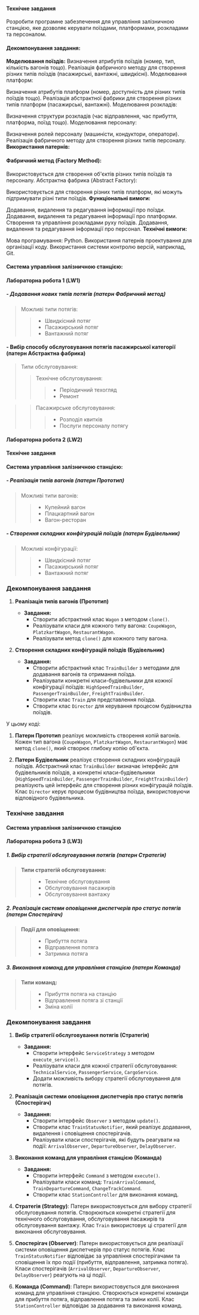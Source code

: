 #### Технічне завдання
Розробити програмне забезпечення для управління залізничною станцією, яке дозволяє керувати поїздами, платформами, розкладами та персоналом.

#### Декомпонування завдання:

**Моделювання поїздів:**
Визначення атрибутів поїздів (номер, тип, кількість вагонів тощо).
Реалізація фабричного методу для створення різних типів поїздів (пасажирські, вантажні, швидкісні).
Моделювання платформ:

Визначення атрибутів платформ (номер, доступність для різних типів поїздів тощо).
Реалізація абстрактної фабрики для створення різних типів платформ (пасажирські, вантажні).
Моделювання розкладів:

Визначення структури розкладів (час відправлення, час прибуття, платформа, поїзд тощо).
Моделювання персоналу:

Визначення ролей персоналу (машиністи, кондуктори, оператори).
Реалізація фабричного методу для створення різних типів персоналу.
**Використання патернів:**

#### Фабричний метод (Factory Method):

Використовується для створення об'єктів різних типів поїздів та персоналу.
Абстрактна фабрика (Abstract Factory):

Використовується для створення різних типів платформ, які можуть підтримувати різні типи поїздів.
**Функціональні вимоги:**

Додавання, видалення та редагування інформації про поїзди.
Додавання, видалення та редагування інформації про платформи.
Створення та управління розкладами руху поїздів.
Додавання, видалення та редагування інформації про персонал.
**Технічні вимоги:**

Мова програмування: Python.
Використання патернів проектування для організації коду.
Використання системи контролю версій, наприклад, Git.

#### **Система управління залізничною станцією:**
#### **Лабораторна робота 1 (LW1)**
 #####  - Додавання нових типів потягів (патерн Фабричний метод)
 >Можливі типи потягів:
>> - Швидкісний потяг
>> - Пасажирський потяг
>> - Вантажний потяг
 #### - Вибір способу обслуговування потягів пасажирської категорії (патерн Абстрактна фабрика)
 
 > Типи обслуговування:
>>Технічне обслуговування:
>>> - Періодичний техогляд
>>> - Ремонт

 >>Пасажирське обслуговування:
>>> - Розподіл квитків
>>> - Послуги персоналу потягу

#### **Лабораторна робота 2 (LW2)**

#### Технічне завдання
#### **Система управління залізничною станцією:**

##### - Реалізація типів вагонів (патерн Прототип)
> Можливі типи вагонів:
>> - Купейний вагон
>> - Плацкартний вагон
>> - Вагон-ресторан

##### - Створення складних конфігурацій поїздів (патерн Будівельник)
> Можливі конфігурації:
>> - Швидкісний потяг
>> - Пасажирський потяг
>> - Вантажний потяг

### Декомпонування завдання

1. **Реалізація типів вагонів (Прототип)**
    - **Завдання:**
        - Створити абстрактний клас `Wagon` з методом `clone()`.
        - Реалізувати класи для кожного типу вагона: `CoupeWagon`, `PlatzkartWagon`, `RestaurantWagon`.
        - Реалізувати метод `clone()` для кожного типу вагона.

2. **Створення складних конфігурацій поїздів (Будівельник)**
    - **Завдання:**
        - Створити абстрактний клас `TrainBuilder` з методами для додавання вагонів та отримання поїзда.
        - Реалізувати конкретні класи-будівельники для кожної конфігурації поїздів: `HighSpeedTrainBuilder`, `PassengerTrainBuilder`, `FreightTrainBuilder`.
        - Створити клас `Train` для представлення поїзда.
        - Створити клас `Director` для керування процесом будівництва поїздів.

У цьому коді:

1. **Патерн Прототип** реалізує можливість створення копій вагонів. Кожен тип вагона (`CoupeWagon`, `PlatzkartWagon`, `RestaurantWagon`) має метод `clone()`, який створює глибоку копію об'єкта.

2. **Патерн Будівельник** реалізує створення складних конфігурацій поїздів. Абстрактний клас `TrainBuilder` визначає інтерфейс для будівельників поїздів, а конкретні класи-будівельники (`HighSpeedTrainBuilder`, `PassengerTrainBuilder`, `FreightTrainBuilder`) реалізують цей інтерфейс для створення різних конфігурацій поїздів. Клас `Director` керує процесом будівництва поїзда, використовуючи відповідного будівельника.
### Технічне завдання
#### **Система управління залізничною станцією**

#### Лабораторна робота 3 (LW3)

##### **1. Вибір стратегії обслуговування потягів (патерн Стратегія)**
> **Типи стратегій обслуговування:**
>> - Технічне обслуговування
>> - Обслуговування пасажирів
>> - Обслуговування вантажу

##### **2. Реалізація системи оповіщення диспетчерів про статус потягів (патерн Спостерігач)**
> **Події для оповіщення:**
>> - Прибуття потяга
>> - Відправлення потяга
>> - Затримка потяга

##### **3. Виконання команд для управління станцією (патерн Команда)**
> **Типи команд:**
>> - Прибуття потяга на станцію
>> - Відправлення потяга зі станції
>> - Зміна колії

### Декомпонування завдання

1. **Вибір стратегії обслуговування потягів (Стратегія)**
    - **Завдання:**
        - Створити інтерфейс `ServiceStrategy` з методом `execute_service()`.
        - Реалізувати класи для кожної стратегії обслуговування: `TechnicalService`, `PassengerService`, `CargoService`.
        - Додати можливість вибору стратегії обслуговування для потягів.

2. **Реалізація системи оповіщення диспетчерів про статус потягів (Спостерігач)**
    - **Завдання:**
        - Створити інтерфейс `Observer` з методом `update()`.
        - Створити клас `TrainStatusNotifier`, який реалізує додавання, видалення і сповіщення спостерігачів.
        - Реалізувати класи спостерігачів, які будуть реагувати на події: `ArrivalObserver`, `DepartureObserver`, `DelayObserver`.

3. **Виконання команд для управління станцією (Команда)**
    - **Завдання:**
        - Створити інтерфейс `Command` з методом `execute()`.
        - Реалізувати класи команд: `TrainArrivalCommand`, `TrainDepartureCommand`, `ChangeTrackCommand`.
        - Створити клас `StationController` для виконання команд.

1. **Стратегія (Strategy)**: Патерн використовується для вибору стратегії обслуговування потягів. Створюються конкретні стратегії для технічного обслуговування, обслуговування пасажирів та обслуговування вантажу. Клас `Train` використовує ці стратегії для виконання обслуговування.

2. **Спостерігач (Observer)**: Патерн використовується для реалізації системи оповіщення диспетчерів про статус потягів. Клас `TrainStatusNotifier` відповідає за управління спостерігачами та сповіщення їх про події (прибуття, відправлення, затримка потяга). Класи спостерігачів (`ArrivalObserver`, `DepartureObserver`, `DelayObserver`) реагують на ці події.

3. **Команда (Command)**: Патерн використовується для виконання команд для управління станцією. Створюються конкретні команди для прибуття потяга, відправлення потяга та зміни колії. Клас `StationController` відповідає за додавання та виконання команд.
